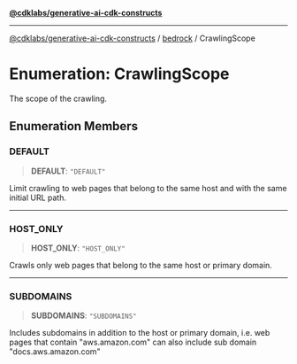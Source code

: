 [**@cdklabs/generative-ai-cdk-constructs**](../../../README.md)

***

[@cdklabs/generative-ai-cdk-constructs](../../../README.md) / [bedrock](../README.md) / CrawlingScope

# Enumeration: CrawlingScope

The scope of the crawling.

## Enumeration Members

### DEFAULT

> **DEFAULT**: `"DEFAULT"`

Limit crawling to web pages that belong to the same host and with the
same initial URL path.

***

### HOST\_ONLY

> **HOST\_ONLY**: `"HOST_ONLY"`

Crawls only web pages that belong to the same host or primary domain.

***

### SUBDOMAINS

> **SUBDOMAINS**: `"SUBDOMAINS"`

Includes subdomains in addition to the host or primary domain, i.e.
web pages that contain "aws.amazon.com" can also include
sub domain "docs.aws.amazon.com"
